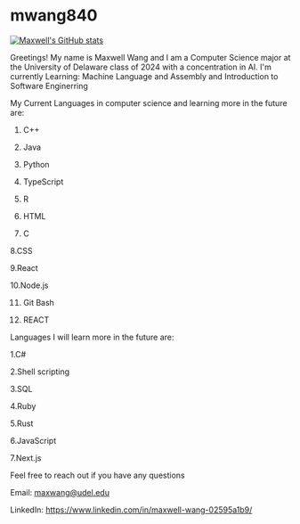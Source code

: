 # mwang840

[![Maxwell's GitHub stats](https://github-readme-stats.vercel.app/api?username=mwang840)](https://github.com/mwang840/github-readme-stats)


Greetings! My name is Maxwell Wang and I am a  Computer Science major at the University of Delaware class of 2024 with a concentration in AI.
I'm currently Learning: Machine Language and Assembly and Introduction to Software Enginerring

My Current Languages in computer science and learning more in the future are:

1. C++ 

2. Java

3. Python

4. TypeScript 

5. R

6. HTML

7. C

8.CSS

9.React

10.Node.js

11. Git Bash

12. REACT


Languages I will learn more in the future are:

1.C#

2.Shell scripting

3.SQL

4.Ruby

5.Rust

6.JavaScript

7.Next.js

Feel free to reach out if you have any questions 

Email: maxwang@udel.edu

LinkedIn: https://www.linkedin.com/in/maxwell-wang-02595a1b9/

<codersrank-summary username="YOUR_USERNAME"></codersrank-summary>

